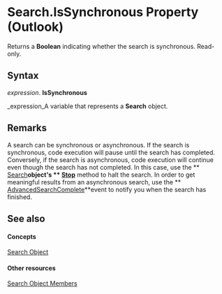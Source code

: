 
# Search.IsSynchronous Property (Outlook)

Returns a  **Boolean** indicating whether the search is synchronous. Read-only.


## Syntax

 _expression_. **IsSynchronous**

 _expression_A variable that represents a  **Search** object.


## Remarks

A search can be synchronous or asynchronous. If the search is synchronous, code execution will pause until the search has completed. Conversely, if the search is asynchronous, code execution will continue even though the search has not completed. In this case, use the  ** [Search](226a5d49-3caf-90dd-725c-265404d1939f.md)**object's  ** [Stop](c087e5aa-a846-56e1-a808-e8718096c3c9.md)** method to halt the search. In order to get meaningful results from an asynchronous search, use the ** [AdvancedSearchComplete](4f33ad44-20a3-62cd-aa1b-db74581ebb3c.md)**event to notify you when the search has finished.


## See also


#### Concepts


 [Search Object](226a5d49-3caf-90dd-725c-265404d1939f.md)
#### Other resources


 [Search Object Members](543773b8-9f38-8d3e-2279-8f2a581ccd18.md)
